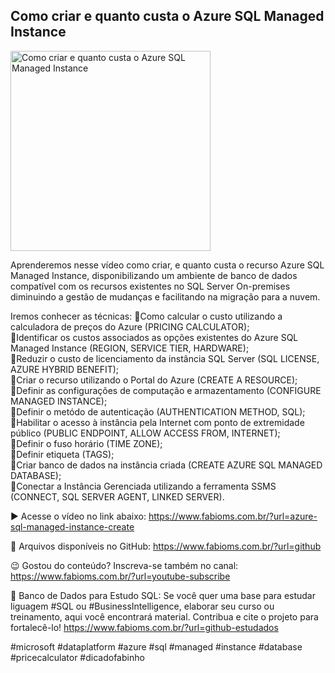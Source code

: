 ## Como criar e quanto custa o Azure SQL Managed Instance

<img src="https://fabioms.com.br//uploads/youtube/Slide72.png" alt="Como criar e quanto custa o Azure SQL Managed Instance" title="Azure SQL" width="320"/>

Aprenderemos nesse vídeo como criar, e quanto custa o recurso Azure SQL Managed Instance, disponibilizando um ambiente de banco de dados compatível com os recursos existentes no SQL Server On-premises diminuindo a gestão de mudanças e facilitando na migração para a nuvem.

Iremos conhecer as técnicas: 
🔹Como calcular o custo utilizando a calculadora de preços do Azure (PRICING CALCULATOR);  
🔹Identificar os custos associados as opções existentes do Azure SQL Managed Instance (REGION, SERVICE TIER, HARDWARE);  
🔹Reduzir o custo de licenciamento da instância SQL Server (SQL LICENSE, AZURE HYBRID BENEFIT);  
🔹Criar o recurso utilizando o Portal do Azure (CREATE A RESOURCE);  
🔹Definir as configurações de computação e armazentamento (CONFIGURE MANAGED INSTANCE);  
🔹Definir o metódo de autenticação  (AUTHENTICATION METHOD, SQL);  
🔹Habilitar o acesso à instância pela Internet com ponto de extremidade público (PUBLIC ENDPOINT, ALLOW ACCESS FROM, INTERNET);  
🔹Definir o fuso horário (TIME ZONE);  
🔹Definir etiqueta (TAGS);  
🔹Criar banco de dados na instância criada (CREATE AZURE SQL MANAGED DATABASE);  
🔹Conectar a Instância Gerenciada utilizando a ferramenta SSMS (CONNECT, SQL SERVER AGENT, LINKED SERVER).  

▶️ Acesse o vídeo no link abaixo:
https://www.fabioms.com.br/?url=azure-sql-managed-instance-create

📁 Arquivos disponíveis no GitHub:
https://www.fabioms.com.br/?url=github

😉 Gostou do conteúdo? Inscreva-se também no canal:
https://www.fabioms.com.br/?url=youtube-subscribe

🎁 Banco de Dados para Estudo SQL:
Se você quer uma base para estudar liguagem #SQL ou #BusinessIntelligence, elaborar seu curso ou treinamento, aqui você encontrará material. 
Contribua e cite o projeto para fortalecê-lo!
https://www.fabioms.com.br/?url=github-estudados

#microsoft #dataplatform #azure #sql #managed #instance #database #pricecalculator #dicadofabinho